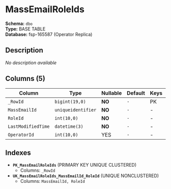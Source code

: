 # MassEmailRoleIds

**Schema:** `dbo`  
**Type:** BASE TABLE  
**Database:** fsp-165587 (Operator Replica)

## Description

*No description available*

## Columns (5)

| Column | Type | Nullable | Default | Keys | Description |
|--------|------|----------|---------|------|-------------|
| `_RowId` | `bigint(19,0)` | **NO** | `-` | PK | - |
| `MassEmailId` | `uniqueidentifier` | **NO** | `-` | - | - |
| `RoleId` | `int(10,0)` | **NO** | `-` | - | - |
| `LastModifiedTime` | `datetime(3)` | **NO** | `-` | - | - |
| `OperatorId` | `int(10,0)` | YES | `-` | - | - |

## Indexes

- **`PK_MassEmailRoleIds`** (PRIMARY KEY UNIQUE CLUSTERED)
  - Columns: `_RowId`
- **`UK_MassEmailRoleIds_MassEmailId_RoleId`** (UNIQUE NONCLUSTERED)
  - Columns: `MassEmailId, RoleId`
